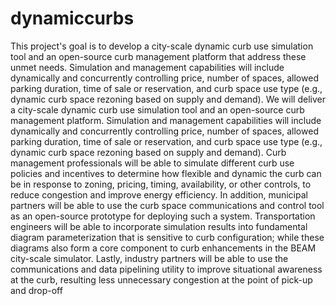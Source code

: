 # dynamiccurbs
This project's goal is to develop a city-scale dynamic curb use simulation tool and an open-source curb management platform that address these unmet needs. Simulation and management capabilities will include dynamically and concurrently controlling price, number of spaces, allowed parking duration, time of sale or reservation, and curb space use type (e.g., dynamic curb space rezoning based on supply and demand).     We will deliver a city-scale dynamic curb use simulation tool and an open-source curb management platform. Simulation and management capabilities will include dynamically and concurrently controlling price, number of spaces, allowed parking duration, time of sale or reservation, and curb space use type (e.g., dynamic curb space rezoning based on supply and demand).     Curb management professionals will be able to simulate different curb use policies and incentives to determine how flexible and dynamic the curb can be in response to zoning, pricing, timing, availability, or other controls, to reduce congestion and improve energy efficiency. In addition, municipal partners will be able to use the curb space communications and control tool as an open-source prototype for deploying such a system. Transportation engineers will be able to incorporate simulation results into fundamental diagram parameterization that is sensitive to curb configuration; while these diagrams also form a core component to curb enhancements in the BEAM city-scale simulator. Lastly, industry partners will be able to use the communications and data pipelining utility to improve situational awareness at the curb, resulting less unnecessary congestion at the point of pick-up and drop-off
